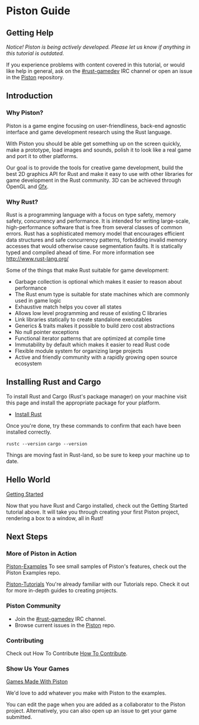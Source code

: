 # Piston Guide

## Getting Help

*Notice! Piston is  being actively developed. Please let us know if anything in this tutorial is outdated.*

If you experience problems with content covered in this tutorial, or would like help in general, ask on the [#rust-gamedev](http://chat.mibbit.com/?server=irc.mozilla.org&channel=%23rust-gamedev) IRC channel or open an issue in the [Piston](https://github.com/PistonDevelopers/piston/) repository.

## Introduction

### Why Piston?

Piston is a game engine focusing on user-friendliness, back-end agnostic interface and game development research using the Rust language.

With Piston you should be able get something up on the screen quickly, make a prototype, load images and sounds, polish it to look like a real game and port it to other platforms.

Our goal is to provide the tools for creative game development, build the best 2D graphics API for Rust and make it easy to use with other libraries for game development in the Rust community. 3D can be achieved through OpenGL and [Gfx](https://github.com/gfx-rs/gfx-rs).

### Why Rust?

Rust is a programming language with a focus on type safety, memory safety, concurrency and performance. It is intended for writing large-scale, high-performance software that is free from several classes of common errors. Rust has a sophisticated memory model that encourages efficient data structures and safe concurrency patterns, forbidding invalid memory accesses that would otherwise cause segmentation faults. It is statically typed and compiled ahead of time. For more information see http://www.rust-lang.org/

Some of the things that make Rust suitable for game development:

* Garbage collection is optional which makes it easier to reason about performance
* The Rust enum type is suitable for state machines which are commonly used in game logic
* Exhaustive match helps you cover all states
* Allows low level programming and reuse of existing C libraries
* Link libraries statically to create standalone executables
* Generics & traits makes it possible to build zero cost abstractions
* No null pointer exceptions
* Functional iterator patterns that are optimized at compile time
* Immutability by default which makes it easier to read Rust code
* Flexible module system for organizing large projects
* Active and friendly community with a rapidly growing open source ecosystem

## Installing Rust and Cargo

To install Rust and Cargo (Rust's package manager) on your machine visit this page and install the appropriate package for your platform.

* [Install Rust](https://www.rust-lang.org/en-US/install.html)

Once you're done, try these commands to confirm that each have been installed correctly.

`rustc --version`
`cargo --version`

Things are moving fast in Rust-land, so be sure to keep your machine up to date.

## Hello World

[Getting Started](https://github.com/PistonDevelopers/Piston-Tutorials/tree/master/getting-started)

Now that you have Rust and Cargo installed, check out the Getting Started tutorial above.
It will take you through creating your first Piston project, rendering a box to a window, all in Rust!

## Next Steps

### More of Piston in Action

[Piston-Examples](https://github.com/pistondevelopers/piston-examples)
To see small samples of Piston's features, check out the Piston Examples repo.

[Piston-Tutorials](https://github.com/PistonDevelopers/Piston-Tutorials)
You're already familiar with our Tutorials repo. Check it out for more in-depth guides to creating projects.

### Piston Community

* Join the [#rust-gamedev](http://chat.mibbit.com/?server=irc.mozilla.org&channel=%23rust-gamedev) IRC channel.
* Browse current issues in the [Piston](https://github.com/PistonDevelopers/piston/issues) repo.

### Contributing

Check out How To Contribute [How To Contribute](https://github.com/PistonDevelopers/piston/blob/master/CONTRIBUTING.md).

### Show Us Your Games

[Games Made With Piston](https://github.com/PistonDevelopers/piston/wiki/Games-Made-With-Piston)

We'd love to add whatever you make with Piston to the examples.

You can edit the page when you are added as a collaborator to the Piston project.
Alternatively, you can also open up an issue to get your game submitted.
